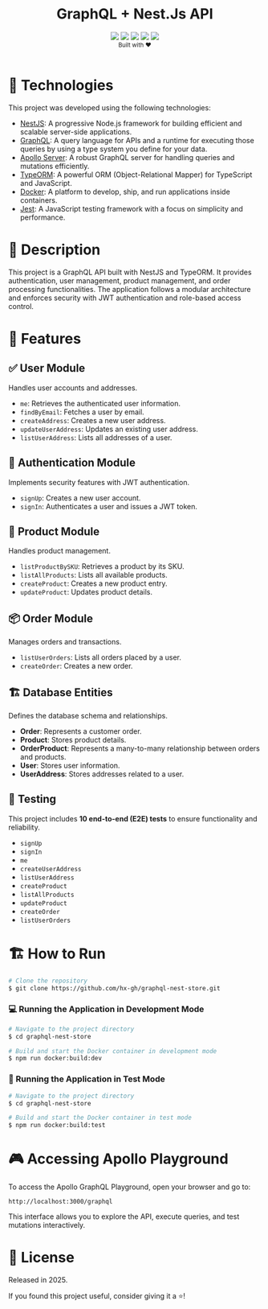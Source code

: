 <div align="center">
    <h1>GraphQL + Nest.Js API</h1>
</div>
<div align="center">    
    <img src="https://img.shields.io/badge/nestjs-E0234E?style=for-the-badge&logo=nestjs&logoColor=white">
    <img src="https://img.shields.io/badge/Apollo%20GraphQL-E0234E?&style=for-the-badge&logo=Apollo%20GraphQL&logoColor=white">
    <img src="https://img.shields.io/badge/Docker-2CA5E0?style=for-the-badge&logo=docker&logoColor=white">
    <img src="https://img.shields.io/badge/typeorm-E0234E?style=for-the-badge&logo=typeorm&logoColor=white">
    <img src="https://img.shields.io/badge/Jest-E0234E?style=for-the-badge&logo=jest&logoColor=white">
</div>
<div align="center">
  <sub>Built with ❤︎</br>
  </sub>
</div>
<br/>

# 🚀 Technologies

This project was developed using the following technologies:

- [NestJS](https://nestjs.com/): A progressive Node.js framework for building efficient and scalable server-side applications.
- [GraphQL](https://graphql.org/): A query language for APIs and a runtime for executing those queries by using a type system you define for your data.
- [Apollo Server](https://www.apollographql.com/): A robust GraphQL server for handling queries and mutations efficiently.
- [TypeORM](https://typeorm.io/): A powerful ORM (Object-Relational Mapper) for TypeScript and JavaScript.
- [Docker](https://www.docker.com/): A platform to develop, ship, and run applications inside containers.
- [Jest](https://jestjs.io/): A JavaScript testing framework with a focus on simplicity and performance.

# 📖 Description

This project is a GraphQL API built with NestJS and TypeORM. It provides authentication, user management, product management, and order processing functionalities. The application follows a modular architecture and enforces security with JWT authentication and role-based access control.

# 🌟 Features

## ✅ User Module

Handles user accounts and addresses.

- `me`: Retrieves the authenticated user information.
- `findByEmail`: Fetches a user by email.
- `createAddress`: Creates a new user address.
- `updateUserAddress`: Updates an existing user address.
- `listUserAddress`: Lists all addresses of a user.

## 🔐 Authentication Module

Implements security features with JWT authentication.

- `signUp`: Creates a new user account.
- `signIn`: Authenticates a user and issues a JWT token.

## 🛒 Product Module

Handles product management.

- `listProductBySKU`: Retrieves a product by its SKU.
- `listAllProducts`: Lists all available products.
- `createProduct`: Creates a new product entry.
- `updateProduct`: Updates product details.

## 📦 Order Module

Manages orders and transactions.

- `listUserOrders`: Lists all orders placed by a user.
- `createOrder`: Creates a new order.

## 🏗️ Database Entities

Defines the database schema and relationships.

- **Order**: Represents a customer order.
- **Product**: Stores product details.
- **OrderProduct**: Represents a many-to-many relationship between orders and products.
- **User**: Stores user information.
- **UserAddress**: Stores addresses related to a user.

## 🧪 Testing

This project includes **10 end-to-end (E2E) tests** to ensure functionality and reliability.

- `signUp`
- `signIn`
- `me`
- `createUserAddress`
- `listUserAddress`
- `createProduct`
- `listAllProducts`
- `updateProduct`
- `createOrder`
- `listUserOrders`

# 🏗️ How to Run

```bash
# Clone the repository
$ git clone https://github.com/hx-gh/graphql-nest-store.git
```

### 💻 Running the Application in Development Mode

```bash
# Navigate to the project directory
$ cd graphql-nest-store

# Build and start the Docker container in development mode
$ npm run docker:build:dev
```

### 🧪 Running the Application in Test Mode

```bash
# Navigate to the project directory
$ cd graphql-nest-store

# Build and start the Docker container in test mode
$ npm run docker:build:test
```

# 🎮 Accessing Apollo Playground

To access the Apollo GraphQL Playground, open your browser and go to:

```
http://localhost:3000/graphql
```

This interface allows you to explore the API, execute queries, and test mutations interactively.

# 📜 License

Released in 2025.

If you found this project useful, consider giving it a ⭐️!


